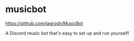 # musicbot

https://github.com/jagrosh/MusicBot

A Discord music bot that's easy to set up and run yourself!
